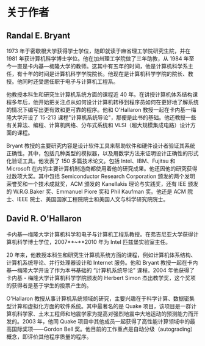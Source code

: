 # 关于作者

## **Randal E. Bryant**

1973 年于密歇根大学获得学士学位，随即就读于麻省理工学院研究生院，并在 1981 年获计算机科学博士学位。他在加州理工学院做了三年助教，从 1984 年至今一直是卡内基—梅隆大学的教师。这其中有五年的时间，他是计算机科学系主任，有十年的时间是计算机科学学院院长。他现在是计算机科学学院的院长、教授。他同时还受邀任职于电子与计算机工程系。

他教授本科生和研究生计算机系统方面的课程近 40 年。在讲授计算机体系结构课程多年后，他开始把关注点从如何设计计算机转移到程序员如何在更好地了解系统的情况下编写出更有效和更可靠的程序。他和 O'Hallaron 教授一起在卡内基一梅隆大学开设了 15-213 课程"计算机系统导论"，那便是此书的基础。他还教授一些有关算法、编程、计算机网络、分布式系统和 VLSI（超大规模集成电路）设计方面的课程。

Bryant 教授的主要研究内容是设计软件工具来帮助软件和硬件设计者验证其系统正确性。其中，包括几种类型的模拟器，以及用数学方法来证明设计正确性的形式化验证工具。他发表了 150 多篇技术论文。包括 Intel、IBM、Fujitsu 和 Microsoft 在内的主要计算机制造商都使用着他的研究成果。他还因他的研究获得过数项大奖。其中包括 Semiconductor Research Corporation 颁发的两个发明荣誉奖和一个技术成就奖，ACM 颁发的 Kanellakis 理论与实践奖，还有 IEE 颁发的 W.R.G.Baker 奖、Emmanuel Piore 奖和 Phil Kaufman 奖。他还是 ACM 院士、IEEE 院士、美国国家工程院院士和美国人文与科学研究院院士。

## **David R. O'Hallaron**

卡内基—梅隆大学计算机科学和电子与计算机工程系教授。在弗吉尼亚大学获得计算机科学博士学位，2007**\~**2010 年为 Intel 匹兹堡实验室主任。

20 年来，他教授本科生和研究生计算机系统方面的课程，例如计算机体系结构、计算机系统导论、并行处理器设计和 Internet 服务。他和 Bryant 教授一起在卡内基—梅隆大学开设了作为本书基础的 “计算机系统导论” 课程。2004 年他获得了卡内基 - 梅隆大学计算机科学学院颁发的 Herbert Simon 杰出教学奖，这个奖项的获得者是基于学生的投票产生的。

O'Hallaron 教授从事计算机系统领域的研究，主要兴趣在于科学计算、数据密集型计算和虚拟化方面的软件系统。其中最著名的是 Quake 项目，该项目是一群计算机科学家、土木工程师和地震学家为提高对强烈地震中大地运动的预测能力而开发的。2003 年，他同 Quake 项目中其他成员一起获得了高性能计算领域中的最高国际奖项——Gordon Bell 奖。他目前的工作重点是自动分级（autograding）概念，即评价其他程序质量的程序。
